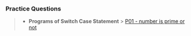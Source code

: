 ### Practice Questions
> * **Programs of Switch Case Statement** 
    > [P01 - number is prime or not](https://github.com/HluciferS/Data-Structures-and-Algorithms/blob/master/Warm%20Up/A_number_is_prime_or_not.cpp)